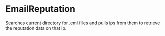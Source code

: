 # EmailReputation
Searches current directory for .eml files and pulls ips from them to retrieve the reputation data on that ip.
